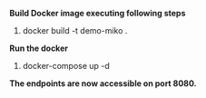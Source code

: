 **Build Docker image executing following steps**

1. docker build -t demo-miko .

**Run the docker**

1. docker-compose up -d

**The endpoints are now accessible on port 8080.**



